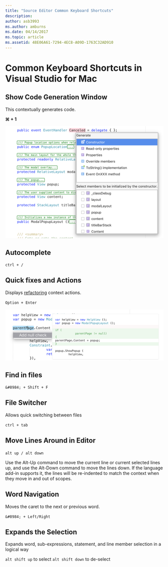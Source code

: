 ```yaml
---
title: "Source Editor Common Keyboard Shortcuts"
description: 
author: asb3993
ms.author: amburns
ms.date: 04/14/2017
ms.topic: article
ms.assetid: 48E06A61-7294-4EC8-A09D-1763C32AD910
---
```


# Common Keyboard Shortcuts in Visual Studio for Mac

## Show Code Generation Window

This contextually generates code.

 **&#8984; + 1** 

![This contextually generates code](media/keyboard-shortcuts-image8.png)

## Autocomplete

`ctrl + /` 


## Quick fixes and Actions

Displays [refactoring](~/refactoring.md) context actions. 

`Option + Enter`

![Displays context actions](media/keyboard-shortcuts-image9.png)

## Find in files

`&#8984; + Shift + F`

## File Switcher

Allows quick switching between files

`ctrl + tab`

## Move Lines Around in Editor

`alt up / alt down` 

Use the Alt-Up command to move the current line or current selected lines up, and use the Alt-Down command to move the lines down. If the language add-in supports it, the lines will be re-indented to match the context when they move in and out of scopes.

## Word Navigation

Moves the caret to the next or previous word. 

`&#8984; + Left/Right`

## Expands the Selection

Expands word, sub-expressions, statement, and line member selection in a logical way

`alt shift up` to select
`alt shift down` to de-select
